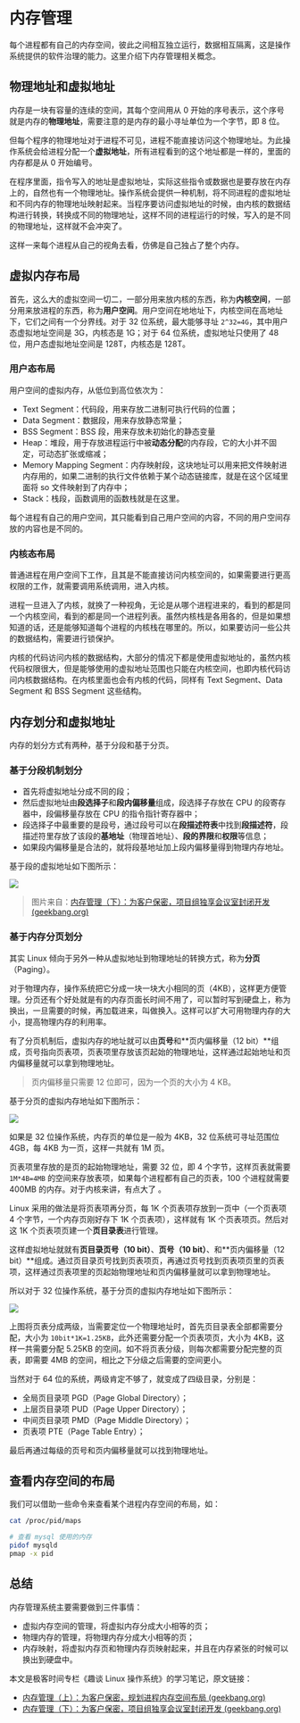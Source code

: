 # 内存管理

每个进程都有自己的内存空间，彼此之间相互独立运行，数据相互隔离，这是操作系统提供的软件治理的能力。这里介绍下内存管理相关概念。

## 物理地址和虚拟地址

内存是一块有容量的连续的空间，其每个空间用从 0 开始的序号表示，这个序号就是内存的**物理地址**，需要注意的是内存的最小寻址单位为一个字节，即 8 位。

但每个程序的物理地址对于进程不可见，进程不能直接访问这个物理地址。为此操作系统会给进程分配一个**虚拟地址**，所有进程看到的这个地址都是一样的，里面的内存都是从 0 开始编号。

在程序里面，指令写入的地址是虚拟地址，实际这些指令或数据也是要存放在内存上的，自然也有一个物理地址。操作系统会提供一种机制，将不同进程的虚拟地址和不同内存的物理地址映射起来。当程序要访问虚拟地址的时候，由内核的数据结构进行转换，转换成不同的物理地址，这样不同的进程运行的时候，写入的是不同的物理地址，这样就不会冲突了。

这样一来每个进程从自己的视角去看，仿佛是自己独占了整个内存。

## 虚拟内存布局

首先，这么大的虚拟空间一切二，一部分用来放内核的东西，称为**内核空间**，一部分用来放进程的东西，称为**用户空间**。用户空间在地地址下，内核空间在高地址下，它们之间有一个分界线。对于 32 位系统，最大能够寻址 `2^32=4G`，其中用户态虚拟地址空间是 3G，内核态是 1G；对于 64 位系统，虚拟地址只使用了 48 位，用户态虚拟地址空间是 128T，内核态是 128T。

### 用户态布局

用户空间的虚拟内存，从低位到高位依次为：

- Text Segment：代码段，用来存放二进制可执行代码的位置；
- Data Segment：数据段，用来存放静态常量；
- BSS Segment：BSS 段，用来存放未初始化的静态变量
- Heap：堆段，用于存放进程运行中被**动态分配**的内存段，它的大小并不固定，可动态扩张或缩减；
- Memory Mapping Segment：内存映射段，这块地址可以用来把文件映射进内存用的，如果二进制的执行文件依赖于某个动态链接库，就是在这个区域里面将 so 文件映射到了内存中；
- Stack：栈段，函数调用的函数栈就是在这里。

每个进程有自己的用户空间，其只能看到自己用户空间的内容，不同的用户空间存放的内容也是不同的。

### 内核态布局

普通进程在用户空间下工作，且其是不能直接访问内核空间的，如果需要进行更高权限的工作，就需要调用系统调用，进入内核。

进程一旦进入了内核，就换了一种视角，无论是从哪个进程进来的，看到的都是同一个内核空间，看到的都是同一个进程列表。虽然内核栈是各用各的，但是如果想知道的话，还是能够知道每个进程的内核栈在哪里的。所以，如果要访问一些公共的数据结构，需要进行锁保护。

内核的代码访问内核的数据结构，大部分的情况下都是使用虚拟地址的，虽然内核代码权限很大，但是能够使用的虚拟地址范围也只能在内核空间，也即内核代码访问内核数据结构。在内核里面也会有内核的代码，同样有 Text Segment、Data Segment 和 BSS Segment 这些结构。

## 内存划分和虚拟地址

内存的划分方式有两种，基于分段和基于分页。

### 基于分段机制划分

- 首先将虚拟地址分成不同的段；
- 然后虚拟地址由**段选择子**和**段内偏移量**组成，段选择子存放在 CPU 的段寄存器中，段偏移量存放在 CPU 的指令指针寄存器中；
- 段选择子中最重要的是段号，通过段号可以在**段描述符表**中找到**段描述符**，段描述符里存放了该段的**基地址**（物理首地址）、**段的界限**和**权限**等信息；
- 如果段内偏移量是合法的，就将段基地址加上段内偏移量得到物理内存地址。

基于段的虚拟地址如下图所示：

![](../images/4.1-1-基于分段机制的虚拟地址.png)

> 图片来自：[内存管理（下）：为客户保密，项目组独享会议室封闭开发 (geekbang.org)](https://time.geekbang.org/column/article/95209)

### 基于内存分页划分

其实 Linux 倾向于另外一种从虚拟地址到物理地址的转换方式，称为**分页**（Paging）。

对于物理内存，操作系统把它分成一块一块大小相同的页（4KB），这样更方便管理。分页还有个好处就是有的内存页面长时间不用了，可以暂时写到硬盘上，称为换出，一旦需要的时候，再加载进来，叫做换入。这样可以扩大可用物理内存的大小，提高物理内存的利用率。

有了分页机制后，虚拟内存的地址就可以由**页号**和**页内偏移量（12 bit）**组成，页号指向页表项，页表项里存放该页起始的物理地址，这样通过起始地址和页内偏移量就可以拿到物理地址。

> 页内偏移量只需要 12 位即可，因为一个页的大小为 4 KB。

基于分页的虚拟内存地址如下图所示：

![](../images/4.1-2-基于分页的虚拟地址.png)

如果是 32 位操作系统，内存页的单位是一般为 4KB，32 位系统可寻址范围位 4GB，每 4KB 为一页，这样一共就有 1M 页。

页表项里存放的是页的起始物理地址，需要 32 位，即 4 个字节，这样页表就需要 `1M*4B=4MB` 的空间来存放表项，如果每个进程都有自己的页表，100 个进程就需要 400MB 的内存。对于内核来讲，有点大了 。



Linux 采用的做法是将页表项再分页，每 1K 个页表项存放到一页中（一个页表项 4 个字节，一个内存页刚好存下 1K 个页表项），这样就有 1K 个页表项页。然后对这 1K 个页表项页建一个**页目录表**进行管理。

这样虚拟地址就就有**页目录页号（10 bit）**、**页号（10 bit）**、和**页内偏移量（12 bit）**组成。通过页目录页号找到页表项页，再通过页号找到页表项页里的页表项，这样通过页表项里的页起始物理地址和页内偏移量就可以拿到物理地址。

所以对于 32 位操作系统，基于分页的虚拟内存地址如下图所示：

![](../images/4.1-3-32位系统基于分页的虚拟地址.png)

上图将页表分成两级，当需要定位一个物理地址时，首先页目录表全部都需要分配，大小为 `10bit*1K=1.25KB`，此外还需要分配一个页表项页，大小为 4KB，这样一共需要分配 5.25KB 的空间。如不将页表分级，则每次都需要分配完整的页表，即需要 4MB 的空间，相比之下分级之后需要的空间更小。



当然对于 64 位的系统，两级肯定不够了，就变成了四级目录，分别是：

- 全局页目录项 PGD（Page Global Directory）；
- 上层页目录项 PUD（Page Upper Directory）；
- 中间页目录项 PMD（Page Middle Directory）；
- 页表项 PTE（Page Table Entry）；

最后再通过每级的页号和页内偏移量就可以找到物理地址。

## 查看内存空间的布局

我们可以借助一些命令来查看某个进程内存空间的布局，如：

```bash
cat /proc/pid/maps

# 查看 mysql 使用的内存
pidof mysqld
pmap -x pid
```

## 总结

内存管理系统主要需要做到三件事情：

- 虚拟内存空间的管理，将虚拟内存分成大小相等的页；
- 物理内存的管理，将物理内存分成大小相等的页；
- 内存映射，将虚拟内存页和物理内存页映射起来，并且在内存紧张的时候可以换出到硬盘中。

本文是极客时间专栏《趣谈 Linux 操作系统》的学习笔记，原文链接：

- [内存管理（上）：为客户保密，规划进程内存空间布局 (geekbang.org)](https://time.geekbang.org/column/article/94926)
- [内存管理（下）：为客户保密，项目组独享会议室封闭开发 (geekbang.org)](https://time.geekbang.org/column/article/95209)

































